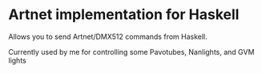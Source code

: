 # Artnet implementation for Haskell

Allows you to send Artnet/DMX512 commands from Haskell.


Currently used by me for controlling some Pavotubes, Nanlights, and GVM lights
